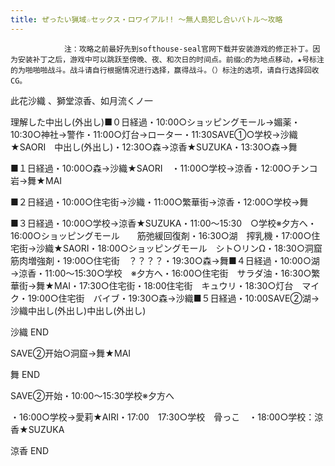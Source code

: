 ```yaml
---
title: ぜったい猟域☆セックス・ロワイアル!! ～無人島犯し合いバトル～攻略
---
```


                注：攻略之前最好先到softhouse-seal官网下载并安装游戏的修正补丁。因为安装补丁之后，游戏中可以跳跃至傍晚、夜、和次日的时间点。前缀○的为地点移动，★号标注的为啪啪啪战斗。战斗请自行根据情况进行选择，赢得战斗。（）标注的选项，请自行选择回收CG。

此花沙織 、獅堂涼香、如月流くノ一

理解した中出し(外出し)■０日経過・10:00○ショッピングモール→媚薬・10:30○神社→警作・11:00○灯台→ローター・11:30SAVE①○学校→沙織★SAORI　中出し(外出し)・12:30○森→涼香★SUZUKA・13:30○森→舞

■１日経過・10:00○森→沙織★SAORI　・11:00○学校→涼香・12:00○チンコ岩→舞★MAI

■２日経過・10:00○住宅街→沙織・11:00○繁華街→涼香・12:00○学校→舞

■３日経過・10:00○学校→涼香★SUZUKA・11:00～15:30　○学校※夕方へ・16:00○ショッピングモール　　筋弛緩回復剤・16:30○湖　搾乳機・17:00○住宅街→沙織★SAORI・18:00○ショッピングモール　シト○リンΩ・18:30○洞窟　筋肉増強剤・19:00○住宅街　？？？？・19:30○森→舞■４日経過・10:00○湖→涼香・11:00～15:30○学校　※夕方へ・16:00○住宅街　サラダ油・16:30○繁華街→舞★MAI・17:30○住宅街・18:00住宅街　キュウリ・18:30○灯台　マイク・19:00○住宅街　バイブ・19:30○森→沙織■５日経過・10:00SAVE②湖→沙織中出し(外出し)中出し(外出し)

沙織 END

SAVE②开始○洞窟→舞★MAI

舞 END

SAVE②开始・10:00～15:30学校※夕方へ

・16:00○学校→愛莉★AIRI・17:00　17:30○学校　骨っこ　・18:00○学校：涼香★SUZUKA

涼香 END


              
